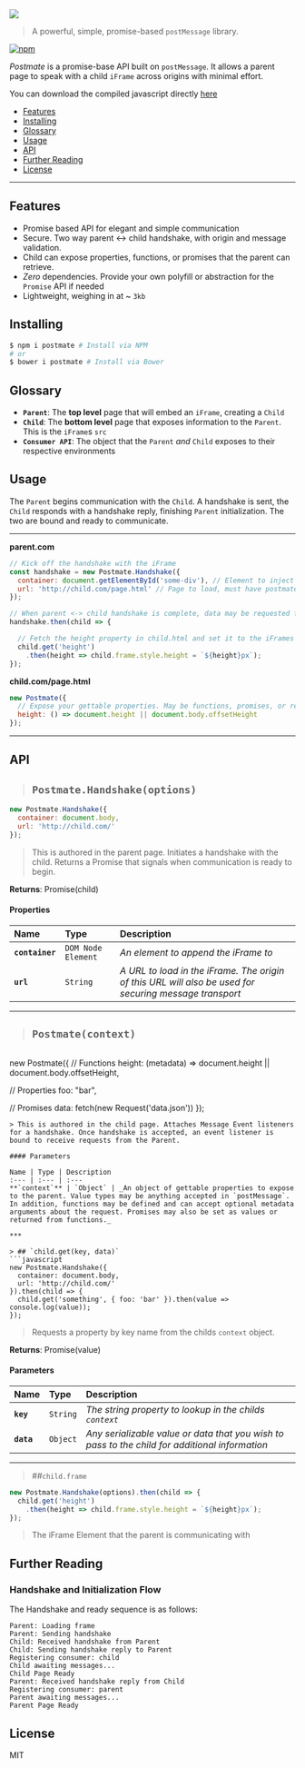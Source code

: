 <a href="https://github.com/dollarshaveclub/postmate">
  <img src="https://dollarshaveclub.github.io/postmate/assets/postmate-v3.svg">
</a>

> A powerful, simple, promise-based `postMessage` library.

[![npm][npm-image]][npm-url]

[npm-image]: https://img.shields.io/npm/v/postmate.svg?style=flat-square
[npm-url]: https://www.npmjs.com/package/postmate

_Postmate_ is a promise-base API built on `postMessage`. It allows a parent page
to speak with a child `iFrame` across origins with minimal effort.

You can download the compiled javascript directly [here](/build/postmate.min.js)

* [Features](#features)
* [Installing](#installing)
* [Glossary](#glossary)
* [Usage](#usage)
* [API](#api)
* [Further Reading](#further-reading)
* [License](#license)

***

## Features
* Promise based API for elegant and simple communication
* Secure. Two way parent <-> child handshake, with origin and message validation.
* Child can expose properties, functions, or promises that the parent can retrieve.
* *Zero* dependencies. Provide your own polyfill or abstraction for the `Promise` API if needed
* Lightweight, weighing in at ~ `3kb`

## Installing
```bash
$ npm i postmate # Install via NPM
# or
$ bower i postmate # Install via Bower
```

## Glossary
* **`Parent`**: The **top level** page that will embed an `iFrame`, creating a `Child`
* **`Child`**: The **bottom level** page that exposes information to the `Parent`. This is the `iFrame`s `src`
* **`Consumer API`**: The object that the `Parent` _and_ `Child` exposes to their respective environments

## Usage
The `Parent` begins communication with the `Child`. A handshake is sent, the `Child` responds with
a handshake reply, finishing `Parent` initialization. The two are bound and ready to communicate.

***

**parent.com**
```javascript
// Kick off the handshake with the iFrame
const handshake = new Postmate.Handshake({
  container: document.getElementById('some-div'), // Element to inject frame into
  url: 'http://child.com/page.html' // Page to load, must have postmate.js. This will also be the origin used for communication.
});

// When parent <-> child handshake is complete, data may be requested from the child
handshake.then(child => {

  // Fetch the height property in child.html and set it to the iFrames height
  child.get('height')
    .then(height => child.frame.style.height = `${height}px`);
});
```

**child.com/page.html**
```javascript
new Postmate({
  // Expose your gettable properties. May be functions, promises, or regular values
  height: () => document.height || document.body.offsetHeight
});
```

***

## API
> ## `Postmate.Handshake(options)`
```javascript
new Postmate.Handshake({
  container: document.body,
  url: 'http://child.com/'
});
```
> This is authored in the parent page. Initiates a handshake with the child. Returns a Promise that signals when communication is ready to begin.

**Returns**: Promise(child)

#### Properties

Name | Type | Description
:--- | :--- | :---
**`container`** | `DOM Node Element` | _An element to append the iFrame to_
**`url`** | `String` | _A URL to load in the iFrame. The origin of this URL will also be used for securing message transport_

***

> ## `Postmate(context)`


> ```javascript
new Postmate({
  // Functions
  height: (metadata) => document.height || document.body.offsetHeight,
>  
  // Properties
  foo: "bar",
>  
  // Promises
  data: fetch(new Request('data.json'))
});
```
> This is authored in the child page. Attaches Message Event listeners for a handshake. Once handshake is accepted, an event listener is bound to receive requests from the Parent.

#### Parameters

Name | Type | Description
:--- | :--- | :---
**`context`** | `Object` | _An object of gettable properties to expose to the parent. Value types may be anything accepted in `postMessage`. In addition, functions may be defined and can accept optional metadata arguments about the request. Promises may also be set as values or returned from functions._

***

> ## `child.get(key, data)`
```javascript
new Postmate.Handshake({
  container: document.body,
  url: 'http://child.com/'
}).then(child => {
  child.get('something', { foo: 'bar' }).then(value => console.log(value));
});
```
> Requests a property by key name from the childs `context` object.

**Returns**: Promise(value)

#### Parameters

Name | Type | Description
:--- | :--- | :---
**`key`** | `String` | _The string property to lookup in the childs `context`_
**`data`** | `Object` | _Any serializable value or data that you wish to pass to the child for additional information_

***

> ##`child.frame`
```javascript
new Postmate.Handshake(options).then(child => {
  child.get('height')
    .then(height => child.frame.style.height = `${height}px`);
});
```
> The iFrame Element that the parent is communicating with

## Further Reading

### Handshake and Initialization Flow

The Handshake and ready sequence is as follows:
```
Parent: Loading frame
Parent: Sending handshake
Child: Received handshake from Parent
Child: Sending handshake reply to Parent
Registering consumer: child
Child awaiting messages...
Child Page Ready
Parent: Received handshake reply from Child
Registering consumer: parent
Parent awaiting messages...
Parent Page Ready
```

## License
MIT
